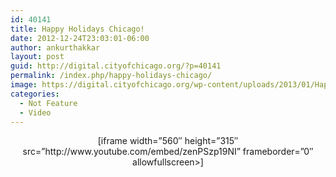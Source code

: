 ```yaml
---
id: 40141
title: Happy Holidays Chicago!
date: 2012-12-24T23:03:01-06:00
author: ankurthakkar
layout: post
guid: http://digital.cityofchicago.org/?p=40141
permalink: /index.php/happy-holidays-chicago/
image: https://digital.cityofchicago.org/wp-content/uploads/2013/01/HappyHolidays.png
categories:
  - Not Feature
  - Video
---
```

<p style="text-align: center;">
  [iframe width=&#8221;560&#8243; height=&#8221;315&#8243; src=&#8221;http://www.youtube.com/embed/zenPSzp19NI&#8221; frameborder=&#8221;0&#8243; allowfullscreen>]
</p>